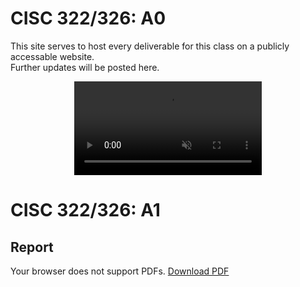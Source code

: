 # CISC 322/326: A0
This site serves to host every deliverable for this class on a publicly accessable website.  
Further updates will be posted here.

<div style="width: 100%">
<video muted autoplay loop style="display: block; margin: 0 auto">
<source src="./media/bird_dance.mp4" type="video/mp4">
</video>
</div>

# CISC 322/326: A1
## Report
<object data="./A1_report.pdf" type="application/pdf" width="100%" height="100%" aria-labelledby="PDF document" title="Embedded PDF Viewer">
	<p>
		Your browser does not support PDFs.
		<a href="./A1_report.pdf">Download PDF</a>
	</p>
</object>
